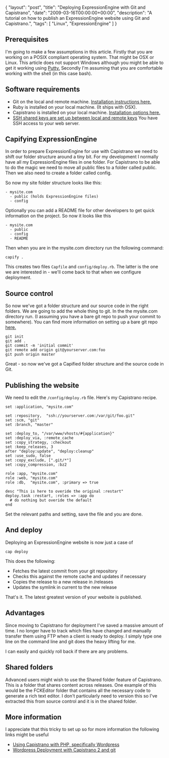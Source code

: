 {
  "layout": "post",
  "title": "Deploying ExpressionEngine with Git and Capistrano",
  "date": "2009-03-16T00:00:00+00:00",
  "description": "A tutorial on how to publish an ExpressionEngine website using Git and Capistrano.",
  "tags": [
    "Linux",
    "ExpressionEngine"
  ]
}

## Prerequisites

I'm going to make a few assumptions in this article. Firstly that you are working on a POSIX compliant operating system. That might be OSX or Linux. This article does not support Windows although you might be able to get it working using <a href="http://www.chiark.greenend.org.uk/~sgtatham/putty/">Putty.</a> Secondly I'm assuming that you are comfortable working with the shell (in this case bash). 

## Software requirements 

* Git on the local and remote machine. <a href="http://git-scm.com/download/">Installation instructions here.</a>
* Ruby is installed on your local machine. (It ships with OSX).
* Capistrano is installed on your local machine. <a href="http://www.capify.org/getting-started/basics/">Installation options here.</a>
* <a href="http://shapeshed.com/journal/using_shared_keys_with_ssh_on_centos_5/">SSH shared keys are set up between local and remote keys</a>
You have SSH access to your web server. 


## Capifying ExpressionEngine

In order to prepare ExpressionEngine for use with Capistrano we need to shift our folder structure around a tiny bit. For my development I normally have all my ExpressionEngine files in one folder. For Capistrano to be able to do the magic we need to move all public files to a folder called public. Then we also need to create a folder called config.

So now my site folder structure looks like this:

    - mysite.com
      - public (holds ExpressionEngine files)
      - config

Optionally you can add a README file for other developers to get quick information on the project. So now it looks like this

    - mysite.com
      - public
      - config
      - README

Then when you are in the mysite.com directory run the following command:

    capify .

This creates two files `Capfile` and `config/deploy.rb`. The latter is the one we are interested in - we'll come back to that when we configure deployment. 

## Source control

So now we've got a folder structure and our source code in the right folders. We are going to add the whole thing to git. In the the mysite.com directory run. (I assuming you have a bare git repo to push your commit to somewhere). You can find more information on setting up a bare git repo <a href="http://toolmantim.com/articles/setting_up_a_new_remote_git_repository">here.</a>  

    git init
    git add .
    git commit -m 'initial commit'
    git remote add origin git@yourserver.com:foo 
    git push origin master

Great - so now we've got a Capified folder structure and the source code in Git. 

## Publishing the website

We need to edit the `/config/deploy.rb` file. Here's my Capistrano recipe. 

    set :application, "mysite.com"

    set :repository,  "ssh://yourserver.com:/var/git/foo.git"
    set :scm, "git"
    set :branch, "master"

    set :deploy_to, "/var/www/vhosts/#{application}"
    set :deploy_via, :remote_cache
    set :copy_strategy, :checkout
    set :keep_releases, 3
    after "deploy:update", "deploy:cleanup" 
    set :use_sudo, false
    set :copy_exclude, [".git/*"] 
    set :copy_compression, :bz2

    role :app, "mysite.com"
    role :web, "mysite.com"
    role :db,  "mysite.com", :primary => true

    desc "This is here to overide the original :restart"
    deploy.task :restart, :roles => :app do
      # do nothing but overide the default
    end

Set the relevant paths and setting, save the file and you are done. 

## And deploy

Deploying an ExpressionEngine website is now just a case of 

    cap deploy

This does the following:

* Fetches the latest commit from your git repository
* Checks this against the remote cache and updates if necessary
* Copies the release to a new release in /releases
* Updates the symlink in current to the new release

That's it. The latest greatest version of your website is published.

## Advantages

Since moving to Capistrano for deployment I've saved a massive amount of time. I no longer have to track which files have changed and manually transfer them using FTP when a client is ready to deploy. I simply type one line on the command line and git does the heavy lifting for me. 

I can easily and quickly roll back if there are any problems.

## Shared folders

Advanced users might wish to use the Shared folder feature of Capistrano. This is a folder that shares content across releases. One example of this would be the FCKEditor folder that contains all the necessary code to generate a rich text editor. I don't particularly need to version this so I've extracted this from source control and it is in the shared folder. 

## More information

I appreciate that this tricky to set up so for more information the following links might be useful

* <a href="http://www.madebymany.co.uk/using-capistrano-with-php-specifically-wordpress-0087">Using Capistrano with PHP, specifically Wordpress</a>
* <a href="http://devblog.imedo.de/2008/6/23/wordpress-deployment-with-capistrano-2-and-git">Wordpress Deployment with Capistrano 2 and git</a>

